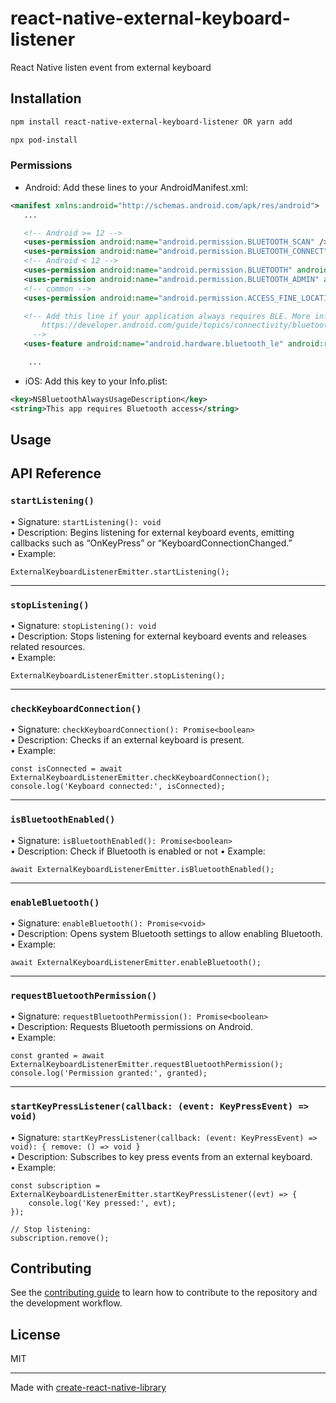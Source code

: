 # react-native-external-keyboard-listener

React Native listen event from external keyboard

## Installation

```sh
npm install react-native-external-keyboard-listener OR yarn add

npx pod-install
```

### Permissions

- Android: Add these lines to your AndroidManifest.xml:
```xml
<manifest xmlns:android="http://schemas.android.com/apk/res/android">
   ...

   <!-- Android >= 12 -->
   <uses-permission android:name="android.permission.BLUETOOTH_SCAN" />
   <uses-permission android:name="android.permission.BLUETOOTH_CONNECT" />
   <!-- Android < 12 -->
   <uses-permission android:name="android.permission.BLUETOOTH" android:maxSdkVersion="30" />
   <uses-permission android:name="android.permission.BLUETOOTH_ADMIN" android:maxSdkVersion="30" />
   <!-- common -->
   <uses-permission android:name="android.permission.ACCESS_FINE_LOCATION" android:maxSdkVersion="30" />

   <!-- Add this line if your application always requires BLE. More info can be found on:
       https://developer.android.com/guide/topics/connectivity/bluetooth-le.html#permissions
     -->
   <uses-feature android:name="android.hardware.bluetooth_le" android:required="true"/>

    ...
```

- iOS: Add this key to your Info.plist:
```xml
<key>NSBluetoothAlwaysUsageDescription</key>
<string>This app requires Bluetooth access</string>
```

## Usage

## API Reference

### `startListening()`
• Signature: `startListening(): void`  
• Description: Begins listening for external keyboard events, emitting callbacks such as “OnKeyPress” or “KeyboardConnectionChanged.”  
• Example:  
```tsx
ExternalKeyboardListenerEmitter.startListening();
```

---

### `stopListening()`
• Signature: `stopListening(): void`  
• Description: Stops listening for external keyboard events and releases related resources.  
• Example:  
```tsx
ExternalKeyboardListenerEmitter.stopListening();
```

---

### `checkKeyboardConnection()`
• Signature: `checkKeyboardConnection(): Promise<boolean>`  
• Description: Checks if an external keyboard is present.  
• Example:  
```tsx
const isConnected = await ExternalKeyboardListenerEmitter.checkKeyboardConnection();
console.log('Keyboard connected:', isConnected);
```

---

### `isBluetoothEnabled()`
• Signature: `isBluetoothEnabled(): Promise<boolean>`  
• Description: Check if Bluetooth is enabled or not 
• Example:  
```tsx
await ExternalKeyboardListenerEmitter.isBluetoothEnabled();
```

---

### `enableBluetooth()`
• Signature: `enableBluetooth(): Promise<void>`  
• Description: Opens system Bluetooth settings to allow enabling Bluetooth.  
• Example:  
```tsx
await ExternalKeyboardListenerEmitter.enableBluetooth();
```

---

### `requestBluetoothPermission()`
• Signature: `requestBluetoothPermission(): Promise<boolean>`  
• Description: Requests Bluetooth permissions on Android.  
• Example:  
```tsx
const granted = await ExternalKeyboardListenerEmitter.requestBluetoothPermission();
console.log('Permission granted:', granted);
```

---

### `startKeyPressListener(callback: (event: KeyPressEvent) => void)`
• Signature: `startKeyPressListener(callback: (event: KeyPressEvent) => void): { remove: () => void }`  
• Description: Subscribes to key press events from an external keyboard.  
• Example:  
```tsx
const subscription = ExternalKeyboardListenerEmitter.startKeyPressListener((evt) => {
    console.log('Key pressed:', evt);
});

// Stop listening:
subscription.remove();
```


## Contributing

See the [contributing guide](CONTRIBUTING.md) to learn how to contribute to the repository and the development workflow.

## License

MIT

---

Made with [create-react-native-library](https://github.com/callstack/react-native-builder-bob)
